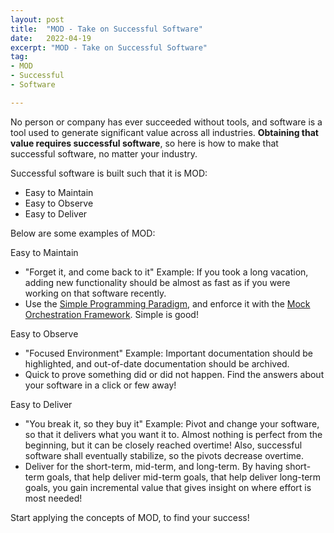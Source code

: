 ```yaml
---
layout: post
title:  "MOD - Take on Successful Software"
date:   2022-04-19
excerpt: "MOD - Take on Successful Software"
tag:
- MOD
- Successful
- Software

---
```

No person or company has ever succeeded without tools, and software is a tool used to generate significant value across all industries. **Obtaining that value requires successful software**, so here is how to make that successful software, no matter your industry.

Successful software is built such that it is MOD:
* Easy to Maintain
* Easy to Observe
* Easy to Deliver

Below are some examples of MOD:

Easy to Maintain
* "Forget it, and come back to it" Example: If you took a long vacation, adding new functionality should be almost as fast as if you were working on that software recently.
* Use the [Simple Programming Paradigm](https://github.com/NguyenAndrew/Simple-Programming), and enforce it with the [Mock Orchestration Framework](https://github.com/NguyenAndrew/mof-java). Simple is good!

Easy to Observe
* "Focused Environment" Example: Important documentation should be highlighted, and out-of-date documentation should be archived.
* Quick to prove something did or did not happen. Find the answers about your software in a click or few away!

Easy to Deliver
* "You break it, so they buy it" Example: Pivot and change your software, so that it delivers what you want it to. Almost nothing is perfect from the beginning, but it can be closely reached overtime! Also, successful software shall eventually stabilize, so the pivots decrease overtime.
* Deliver for the short-term, mid-term, and long-term. By having short-term goals, that help deliver mid-term goals, that help deliver long-term goals, you gain incremental value that gives insight on where effort is most needed!

Start applying the concepts of MOD, to find your success!